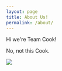 ```yaml
---
layout: page
title: About Us!
permalink: /about/
---
```


Hi we're Team Cook! 

No, not this Cook.

![]({{site.baseurl}}/images/timcook.png)

